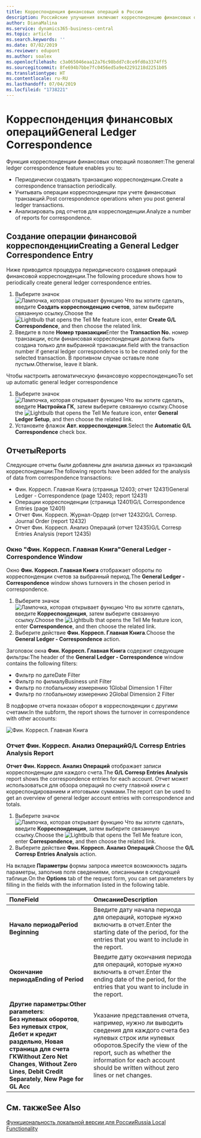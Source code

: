```yaml
---
title: Корреспонденция финансовых операций в России
description: Российские улучшения включают корреспонденцию финансовых операций.
author: DianaMalina
ms.service: dynamics365-business-central
ms.topic: article
ms.search.keywords: ''
ms.date: 07/02/2019
ms.reviewer: edupont
ms.author: soalex
ms.openlocfilehash: c3a065046eaa12a76c98bdd7c8ce9fd0a3374ff5
ms.sourcegitcommit: 8fe694b7bbe7fc0456ed5a9e42291218d2251b05
ms.translationtype: HT
ms.contentlocale: ru-RU
ms.lasthandoff: 07/04/2019
ms.locfileid: "1738221"
---
```

# <a name="general-ledger-correspondence"></a><span data-ttu-id="fd4ad-103">Корреспонденция финансовых операций</span><span class="sxs-lookup"><span data-stu-id="fd4ad-103">General Ledger Correspondence</span></span>

<span data-ttu-id="fd4ad-104">Функция корреспонденции финансовых операций позволяет:</span><span class="sxs-lookup"><span data-stu-id="fd4ad-104">The general ledger correspondence feature enables you to:</span></span> 

- <span data-ttu-id="fd4ad-105">Периодически создавать транзакцию корреспонденции.</span><span class="sxs-lookup"><span data-stu-id="fd4ad-105">Create a correspondence transaction periodically.</span></span>
- <span data-ttu-id="fd4ad-106">Учитывать операции корреспонденции при учете финансовых транзакций.</span><span class="sxs-lookup"><span data-stu-id="fd4ad-106">Post correspondence operations when you post general ledger transactions.</span></span>
- <span data-ttu-id="fd4ad-107">Анализировать ряд отчетов для корреспонденции.</span><span class="sxs-lookup"><span data-stu-id="fd4ad-107">Analyze a number of reports for correspondence.</span></span>

 

## <a name="creating-a-general-ledger-correspondence-entry"></a><span data-ttu-id="fd4ad-108">Создание операции финансовой корреспонденции</span><span class="sxs-lookup"><span data-stu-id="fd4ad-108">Creating a General Ledger Correspondence Entry</span></span>

 

<span data-ttu-id="fd4ad-109">Ниже приводится процедура периодического создания операций финансовой корреспонденции.</span><span class="sxs-lookup"><span data-stu-id="fd4ad-109">The following procedure shows how to periodically create general ledger correspondence entries.</span></span>

 

1. <span data-ttu-id="fd4ad-110">Выберите значок ![Лампочка, которая открывает функцию Что вы хотите сделать](../../media/ui-search/search_small.png "Что вы хотите сделать"), введите **Создать корреспонденцию счетов**, затем выберите связанную ссылку.</span><span class="sxs-lookup"><span data-stu-id="fd4ad-110">Choose the ![Lightbulb that opens the Tell Me feature](../../media/ui-search/search_small.png "Tell me what you want to do") icon, enter **Create G/L Correspondence**, and then choose the related link.</span></span>
2. <span data-ttu-id="fd4ad-111">Введите в поле **Номер транзакции**</span><span class="sxs-lookup"><span data-stu-id="fd4ad-111">Enter the **Transaction No.**</span></span> <span data-ttu-id="fd4ad-112">номер транзакции, если финансовая корреспонденция должна быть создана только для выбранной транзакции.</span><span class="sxs-lookup"><span data-stu-id="fd4ad-112">field with the transaction number if general ledger correspondence is to be created only for the selected transaction.</span></span> <span data-ttu-id="fd4ad-113">В противном случае оставьте поле пустым.</span><span class="sxs-lookup"><span data-stu-id="fd4ad-113">Otherwise, leave it blank.</span></span>

 

<span data-ttu-id="fd4ad-114">Чтобы настроить автоматическую финансовую корреспонденцию</span><span class="sxs-lookup"><span data-stu-id="fd4ad-114">To set up automatic general ledger correspondence</span></span>

 

1. <span data-ttu-id="fd4ad-115">Выберите значок ![Лампочка, которая открывает функцию Что вы хотите сделать](../../media/ui-search/search_small.png "Что вы хотите сделать"), введите **Настройка ГК**, затем выберите связанную ссылку.</span><span class="sxs-lookup"><span data-stu-id="fd4ad-115">Choose the ![Lightbulb that opens the Tell Me feature](../../media/ui-search/search_small.png "Tell me what you want to do") icon, enter **General Ledger Setup**, and then choose the related link.</span></span>
2. <span data-ttu-id="fd4ad-116">Установите флажок **Авт. корреспонденция**.</span><span class="sxs-lookup"><span data-stu-id="fd4ad-116">Select the **Automatic G/L Correspondence** check box.</span></span>

 

## <a name="reports"></a><span data-ttu-id="fd4ad-117">Отчеты</span><span class="sxs-lookup"><span data-stu-id="fd4ad-117">Reports</span></span>

 

<span data-ttu-id="fd4ad-118">Следующие отчеты были добавлены для анализа данных из транзакций корреспонденции:</span><span class="sxs-lookup"><span data-stu-id="fd4ad-118">The following reports have been added for the analysis of data from correspondence transactions:</span></span>

 

- <span data-ttu-id="fd4ad-119">Фин. Корресп. Главная Книга (страница 12403; отчет 12431)</span><span class="sxs-lookup"><span data-stu-id="fd4ad-119">General Ledger - Correspondence (page 12403; report 12431)</span></span>
- <span data-ttu-id="fd4ad-120">Операции корреспонденции (страница 12401)</span><span class="sxs-lookup"><span data-stu-id="fd4ad-120">G/L Correspondence Entries (page 12401)</span></span>
- <span data-ttu-id="fd4ad-121">Отчет Фин. Корресп. Журнал-Ордер (отчет 12432)</span><span class="sxs-lookup"><span data-stu-id="fd4ad-121">G/L Corresp. Journal Order (report 12432)</span></span>
- <span data-ttu-id="fd4ad-122">Отчет Фин. Корресп. Анализ Операций (отчет 12435)</span><span class="sxs-lookup"><span data-stu-id="fd4ad-122">G/L Corresp Entries Analysis (report 12435)</span></span>

 

### <a name="general-ledger---correspondence-window"></a><span data-ttu-id="fd4ad-123">Окно "Фин. Корресп. Главная Книга"</span><span class="sxs-lookup"><span data-stu-id="fd4ad-123">General Ledger - Correspondence Window</span></span>

 

<span data-ttu-id="fd4ad-124">Окно **Фин. Корресп. Главная Книга** отображает обороты по корреспонденции счетов за выбранный период.</span><span class="sxs-lookup"><span data-stu-id="fd4ad-124">The **General Ledger - Correspondence** window shows turnovers in the chosen period in correspondence.</span></span>

 

1. <span data-ttu-id="fd4ad-125">Выберите значок ![Лампочка, которая открывает функцию Что вы хотите сделать](../../media/ui-search/search_small.png "Что вы хотите сделать"), введите **Корреспонденция**, затем выберите связанную ссылку.</span><span class="sxs-lookup"><span data-stu-id="fd4ad-125">Choose the ![Lightbulb that opens the Tell Me feature](../../media/ui-search/search_small.png "Tell me what you want to do") icon, enter **Correspondence**, and then choose the related link.</span></span>
2. <span data-ttu-id="fd4ad-126">Выберите действие **Фин. Корресп. Главная Книга**.</span><span class="sxs-lookup"><span data-stu-id="fd4ad-126">Choose the **General Ledger - Correspondence** action.</span></span>

 

<span data-ttu-id="fd4ad-127">Заголовок окна **Фин. Корресп. Главная Книга** содержит следующие фильтры:</span><span class="sxs-lookup"><span data-stu-id="fd4ad-127">The header of the **General Ledger - Correspondence** window contains the following filters:</span></span>

 

- <span data-ttu-id="fd4ad-128">Фильтр по дате</span><span class="sxs-lookup"><span data-stu-id="fd4ad-128">Date Filter</span></span>
- <span data-ttu-id="fd4ad-129">Фильтр по филиалу</span><span class="sxs-lookup"><span data-stu-id="fd4ad-129">Business unit Filter</span></span>
- <span data-ttu-id="fd4ad-130">Фильтр по глобальному измерению 1</span><span class="sxs-lookup"><span data-stu-id="fd4ad-130">Global Dimension 1 Filter</span></span>
- <span data-ttu-id="fd4ad-131">Фильтр по глобальному измерению 2</span><span class="sxs-lookup"><span data-stu-id="fd4ad-131">Global Dimension 2 Filter</span></span>

 

<span data-ttu-id="fd4ad-132">В подформе отчета показан оборот в корреспонденции с другими счетами:</span><span class="sxs-lookup"><span data-stu-id="fd4ad-132">In the subform, the report shows the turnover in correspondence with other accounts:</span></span>

![Фин. Корресп. Главная Книга](General-Ledger-Correspondence.png)

 

### <a name="gl-corresp-entries-analysis-report"></a><span data-ttu-id="fd4ad-134">Отчет Фин. Корресп. Анализ Операций</span><span class="sxs-lookup"><span data-stu-id="fd4ad-134">G/L Corresp Entries Analysis Report</span></span>

 

<span data-ttu-id="fd4ad-135">**Отчет Фин. Корресп. Анализ Операций** отображает записи корреспонденции для каждого счета.</span><span class="sxs-lookup"><span data-stu-id="fd4ad-135">The **G/L Corresp Entries Analysis** report shows the correspondence entries for each account.</span></span> <span data-ttu-id="fd4ad-136">Отчет может использоваться для обзора операций по счету главной книги с корреспондированием и итоговыми суммами.</span><span class="sxs-lookup"><span data-stu-id="fd4ad-136">The report can be used to get an overview of general ledger account entries with correspondence and totals.</span></span>

 

1. <span data-ttu-id="fd4ad-137">Выберите значок ![Лампочка, которая открывает функцию Что вы хотите сделать](../../media/ui-search/search_small.png "Что вы хотите сделать"), введите **Корреспонденция**, затем выберите связанную ссылку.</span><span class="sxs-lookup"><span data-stu-id="fd4ad-137">Choose the ![Lightbulb that opens the Tell Me feature](../../media/ui-search/search_small.png "Tell me what you want to do") icon, enter **Correspondence**, and then choose the related link.</span></span>
2. <span data-ttu-id="fd4ad-138">Выберите действие **Фин. Корресп. Анализ Операций**.</span><span class="sxs-lookup"><span data-stu-id="fd4ad-138">Choose the **G/L Corresp Entries Analysis** action.</span></span>

 

<span data-ttu-id="fd4ad-139">На вкладке **Параметры** формы запроса имеется возможность задать параметры, заполнив поля сведениями, описанными в следующей таблице.</span><span class="sxs-lookup"><span data-stu-id="fd4ad-139">On the **Options** tab of the request form, you can set parameters by filling in the fields with the information listed in the following table.</span></span>

 

| <span data-ttu-id="fd4ad-140">Поле</span><span class="sxs-lookup"><span data-stu-id="fd4ad-140">Field</span></span>                                                        | <span data-ttu-id="fd4ad-141">Описание</span><span class="sxs-lookup"><span data-stu-id="fd4ad-141">Description</span></span>                                                  |
| :----------------------------------------------------------- | :----------------------------------------------------------- |
| <span data-ttu-id="fd4ad-142">**Начало периода**</span><span class="sxs-lookup"><span data-stu-id="fd4ad-142">**Period Beginning**</span></span>                                         | <span data-ttu-id="fd4ad-143">Введите дату начала периода для операций, которые нужно включить в отчет.</span><span class="sxs-lookup"><span data-stu-id="fd4ad-143">Enter the starting date of the period, for the entries that you want to include in the report.</span></span> |
| <span data-ttu-id="fd4ad-144">**Окончание периода**</span><span class="sxs-lookup"><span data-stu-id="fd4ad-144">**Ending of Period**</span></span>                                         | <span data-ttu-id="fd4ad-145">Введите дату окончания периода для операций, которые нужно включить в отчет.</span><span class="sxs-lookup"><span data-stu-id="fd4ad-145">Enter the ending date of the period, for the entries that you want to include in the report.</span></span> |
| <span data-ttu-id="fd4ad-146">**Другие параметры**:</span><span class="sxs-lookup"><span data-stu-id="fd4ad-146">**Other parameters**:</span></span><br /><span data-ttu-id="fd4ad-147">**Без нулевых оборотов**, **Без нулевых строк**, **Дебет и кредит раздельно**, **Новая страница для счета ГК**</span><span class="sxs-lookup"><span data-stu-id="fd4ad-147">**Without Zero Net Changes**, **Without Zero Lines**, **Debit Credit Separately**, **New Page for GL Acc**</span></span> | <span data-ttu-id="fd4ad-148">Указание представления отчета, например, нужно ли выводить сведения для каждого счета без нулевых строк или нулевых оборотов.</span><span class="sxs-lookup"><span data-stu-id="fd4ad-148">Specify the view of the report, such as whether the information for each account should be written without zero lines or net changes.</span></span> |

 

## <a name="see-also"></a><span data-ttu-id="fd4ad-149">См. также</span><span class="sxs-lookup"><span data-stu-id="fd4ad-149">See Also</span></span>

 

[<span data-ttu-id="fd4ad-150">Функциональность локальной версии для России</span><span class="sxs-lookup"><span data-stu-id="fd4ad-150">Russia Local Functionality</span></span>](russia-local-functionality.md)


